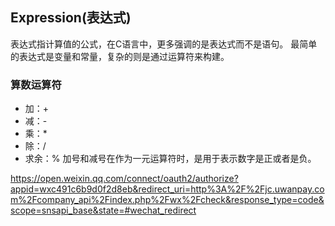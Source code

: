 ## Expression(表达式)
表达式指计算值的公式，在C语言中，更多强调的是表达式而不是语句。
最简单的表达式是变量和常量，复杂的则是通过运算符来构建。

### 算数运算符
- 加：+
- 减：-
- 乘：*
- 除：/
- 求余：%
加号和减号在作为一元运算符时，是用于表示数字是正或者是负。




https://open.weixin.qq.com/connect/oauth2/authorize?appid=wxc491c6b9d0f2d8eb&redirect_uri=http%3A%2F%2Fjc.uwanpay.com%2Fcompany_api%2Findex.php%2Fwx%2Fcheck&response_type=code&scope=snsapi_base&state=#wechat_redirect


